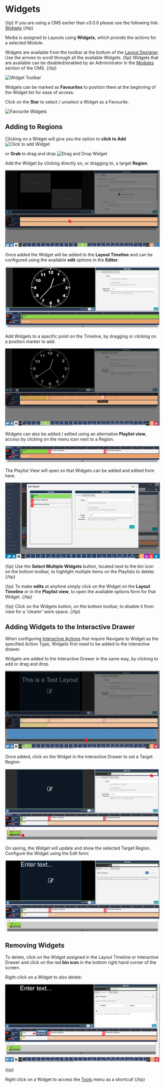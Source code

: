 <!--toc=layouts-->

# Widgets

{tip}
If you are using a CMS earlier than v3.0.0 please use the following link: [Widgets](layouts_widgets_2.html)
{/tip}

Media is assigned to Layouts using **Widgets**, which provide the actions for a selected Module.

Widgets are available from the toolbar at the bottom of the [Layout Designer](layouts_designer.html). Use the  arrows to scroll through all the available Widgets.
{tip}
Widgets that are available can be disabled/enabled by an Administrator in the [Modules](https://xibo.org.uk/manual/en/media_modules.html) section of the CMS.
{/tip}

![Widget Toolbar](img/v2.3_layouts_widgets_toolbar.png)



Widgets can be marked as **Favourites** to position them at the beginning of the Widget list for ease of access.

Click on the **Star** to select / unselect a Widget as a Favourite.

![Favourite Widgets](img/v2.3_layouts_favourite_widget.png)



## Adding to Regions

Clicking on a Widget will give you the option to **click to Add** ![Click to add Widget](img/v2.3_layouts_add_widgets.png)

 or **Grab** to drag and drop ![Drag and Drop Widget](img/v2.3_layouts_drag_widget.png)

Add the Widget by clicking directly on, or dragging to, a target **Region**.

![Widget added to Region Timeline](img/v3_layouts_widget_region_timeline.png)

Once added the Widget will be added to the **Layout Timeline** and can be configured using the available **edit** options in the **Editor**. 

![Widget Edit Options](img/v3_layouts_widget_edit_options.png)

Add Widgets to a specific point on the Timeline, by dragging or clicking on a position marker to add.

![Add to Point on Timeline](img/v3_layouts_add_widget_to_point.png)

Widgets can also be added / edited using an alternative **Playlist view**, access by clicking on the menu icon next to a Region.

![Region Playlist View](img/v3_layouts_menu_playlist_view.png)

The Playlist View will open so that Widgets can be added and edited from here.

![Region Playlist View](img/v3_layouts_region_playlist_view.png)

{tip}
Use the **Select Multiple Widgets** button, located next to the bin icon on the bottom toolbar, to highlight multiple items on the Playlists to delete.
{/tip}

{tip}
To make **edits** at anytime simply click on the Widget on the **Layout Timeline** or in the **Playlist view**, to open the available options form for that Widget.
{/tip}

{tip}
Click on the Widgets button, on the bottom toolbar, to disable it from view for a 'clearer' work space.
{/tip}

## Adding Widgets to the Interactive Drawer

When configuring [Interactive Actions](layouts_interactive_actions.html) that require Navigate to Widget as the specified Action Type, Widgets first need to be added to the interactive drawer.

Widgets are added to the Interactive Drawer in the same way, by clicking to add or drag and drop.

![Add to Interactive Drawer](img/v3_layouts_widget_interactive_drawer.png)

Once added, click on the Widget in the Interactive Drawer to set a Target Region:

![Target Region](img/v3_layouts_widget_target_region.png)

On saving, the Widget will update and show the selected Target Region. Configure the Widget using the Edit form:

![Edit Widgets Interactive Drawer](img/v3_layouts_widget_edit_interactive_drawer.png)

## Removing Widgets

To delete, click on the Widget assigned in the Layout Timeline or Interactive Drawer and click on the red **bin icon** in the bottom right hand corner of the screen. 

Right-click on a Widget to also delete:

![Right Click Menu](img/v3_layouts_widgets_menu.png)

{tip}

Right click on a Widget to access the [Tools](layouts_tools.html) menu as a shortcut!
{/tip}

